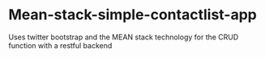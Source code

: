 # Mean-stack-simple-contactlist-app
Uses twitter bootstrap and the MEAN stack technology for the CRUD function with a restful backend



